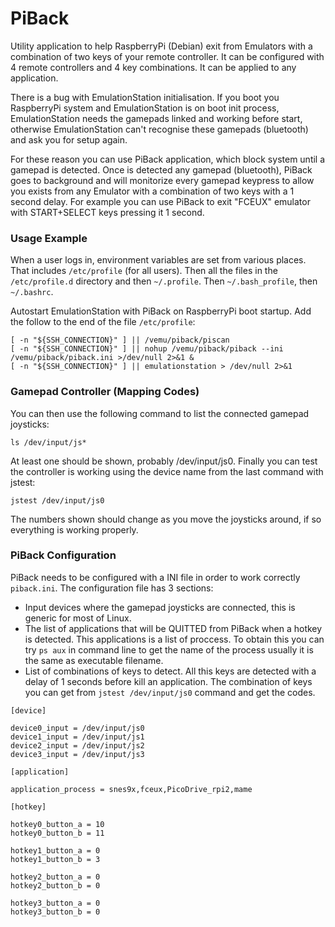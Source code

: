 # PiBack
Utility application to help RaspberryPi (Debian) exit from Emulators with a combination of two keys of your remote controller. It can be configured with 4 remote controllers and 4 key combinations. It can be applied to any application.

There is a bug with EmulationStation initialisation. If you boot you RaspberryPi system and EmulationStation is on boot init process, EmulationStation needs the gamepads linked and working before start, otherwise EmulationStation can't recognise these gamepads (bluetooth) and ask you for setup again.

For these reason you can use PiBack application, which block system until a gamepad is detected. Once is detected any gamepad (bluetooth), PiBack goes to background and will monitorize every gamepad keypress to allow you exists from any Emulator with a combination of two keys with a 1 second delay. For example you can use PiBack to exit "FCEUX" emulator with START+SELECT keys pressing it 1 second.

### Usage Example

When a user logs in, environment variables are set from various places.  That includes `/etc/profile` (for all users). Then all the files in the `/etc/profile.d` directory and then `~/.profile`. Then `~/.bash_profile`, then `~/.bashrc`. 

Autostart EmulationStation with PiBack on RaspberryPi boot startup. Add the follow to the end of the file `/etc/profile`:

```
[ -n "${SSH_CONNECTION}" ] || /vemu/piback/piscan
[ -n "${SSH_CONNECTION}" ] || nohup /vemu/piback/piback --ini /vemu/piback/piback.ini >/dev/null 2>&1 &
[ -n "${SSH_CONNECTION}" ] || emulationstation > /dev/null 2>&1
```

###  Gamepad Controller (Mapping Codes)

You can then use the following command to list the connected gamepad joysticks:
```
ls /dev/input/js*
```

At least one should be shown, probably /dev/input/js0. Finally you can test the controller is working using the device name from the last command with jstest:
```
jstest /dev/input/js0
```

The numbers shown should change as you move the joysticks around, if so everything is working properly.

### PiBack Configuration

PiBack needs to be configured with a INI file in order to work correctly `piback.ini`. The configuration file has 3 sections: 

* Input devices where the gamepad joysticks are connected, this is generic for most of Linux. 
* The list of applications that will be QUITTED from PiBack when a hotkey is detected. This applications is a list of proccess. To obtain this you can try  `ps aux` in command line to get the name of the process usually it is the same as executable filename.
* List of combinations of keys to detect. All this keys are detected with a delay of 1 seconds before kill an application. The combination of keys you can get from `jstest /dev/input/js0` command and get the codes.

```
[device]

device0_input = /dev/input/js0
device1_input = /dev/input/js1
device2_input = /dev/input/js2
device3_input = /dev/input/js3

[application]

application_process = snes9x,fceux,PicoDrive_rpi2,mame

[hotkey]

hotkey0_button_a = 10
hotkey0_button_b = 11

hotkey1_button_a = 0
hotkey1_button_b = 3

hotkey2_button_a = 0
hotkey2_button_b = 0

hotkey3_button_a = 0
hotkey3_button_b = 0

```


